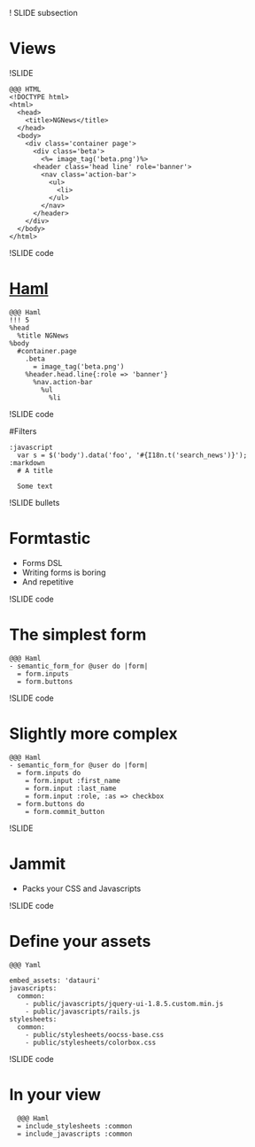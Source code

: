 ! SLIDE subsection

# Views

!SLIDE 

    @@@ HTML
    <!DOCTYPE html>
    <html>
      <head>
        <title>NGNews</title>
      </head>
      <body>
        <div class='container page'>
          <div class='beta'>
            <%= image_tag('beta.png')%>
          <header class='head line' role='banner'>
            <nav class='action-bar'>
              <ul>
                <li>
              </ul>
            </nav>
          </header>
        </div>
      </body>
    </html>

!SLIDE code

# [Haml](http://haml-lang.com/)

    @@@ Haml
    !!! 5
    %head
      %title NGNews
    %body
      #container.page
        .beta
          = image_tag('beta.png')
        %header.head.line{:role => 'banner'}
          %nav.action-bar
            %ul
              %li

!SLIDE code

#Filters

    :javascript
      var s = $('body').data('foo', '#{I18n.t('search_news')}');
    :markdown
      # A title 

      Some text

!SLIDE bullets

# Formtastic

* Forms DSL
* Writing forms is boring
* And repetitive

!SLIDE code

# The simplest form

    @@@ Haml
    - semantic_form_for @user do |form|
      = form.inputs
      = form.buttons

!SLIDE code

# Slightly more complex
  
    @@@ Haml
    - semantic_form_for @user do |form|
      = form.inputs do
        = form.input :first_name
        = form.input :last_name
        = form.input :role, :as => checkbox
      = form.buttons do
        = form.commit_button
    
!SLIDE 

# Jammit

* Packs your CSS and Javascripts

!SLIDE code

# Define your assets

    @@@ Yaml

    embed_assets: 'datauri'
    javascripts:
      common:
        - public/javascripts/jquery-ui-1.8.5.custom.min.js
        - public/javascripts/rails.js
    stylesheets:
      common:
        - public/stylesheets/oocss-base.css
        - public/stylesheets/colorbox.css

!SLIDE code

# In your view

      @@@ Haml
      = include_stylesheets :common
      = include_javascripts :common
